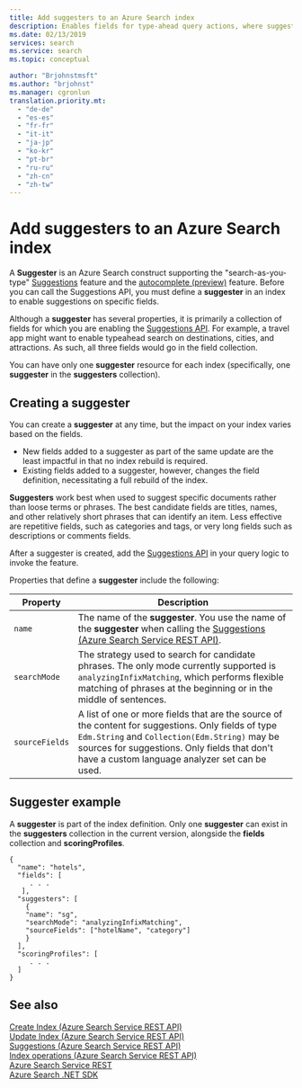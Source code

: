 ```yaml
---
title: Add suggesters to an Azure Search index
description: Enables fields for type-ahead query actions, where suggested queries are composed of text from fields in an Azure Search index.
ms.date: 02/13/2019
services: search
ms.service: search
ms.topic: conceptual

author: "Brjohnstmsft"
ms.author: "brjohnst"
ms.manager: cgronlun
translation.priority.mt:
  - "de-de"
  - "es-es"
  - "fr-fr"
  - "it-it"
  - "ja-jp"
  - "ko-kr"
  - "pt-br"
  - "ru-ru"
  - "zh-cn"
  - "zh-tw"
---
```

# Add suggesters to an Azure Search index

A **Suggester** is an Azure Search construct supporting the "search-as-you-type" [Suggestions](https://docs.microsoft.com/rest/api/searchservice/suggestions) feature and the [autocomplete (preview)](search-autocomplete-tutorial.md) feature. Before you can call the Suggestions API, you must define a **suggester** in an index to enable suggestions on specific fields.

Although a **suggester** has several properties, it is primarily a collection of fields for which you are enabling the [Suggestions API](https://docs.microsoft.com/rest/api/searchservice/suggestions). For example, a travel app might want to enable typeahead search on destinations, cities, and attractions. As such, all three fields would go in the field collection.

You can have only one **suggester** resource for each index (specifically, one **suggester** in the **suggesters** collection).

## Creating a suggester

You can create a **suggester** at any time, but the impact on your index varies based on the fields.

+ New fields added to a suggester as part of the same update are the least impactful in that no index rebuild is required.
+ Existing fields added to a suggester, however, changes the field definition, necessitating a full rebuild of the index.

**Suggesters** work best when used to suggest specific documents rather than loose terms or phrases. The best candidate fields are titles, names, and other relatively short phrases that can identify an item. Less effective are repetitive fields, such as categories and tags, or very long fields such as descriptions or comments fields.

After a suggester is created, add the [Suggestions API](https://docs.microsoft.com/rest/api/searchservice/suggestions) in your query logic to invoke the feature.

Properties that define a **suggester** include the following:

|Property|Description|
|--------------|-----------------|
|`name`|The name of the **suggester**. You use the name of the **suggester** when calling the [Suggestions &#40;Azure Search Service REST API&#41;](https://docs.microsoft.com/rest/api/searchservice/suggestions).|
|`searchMode`|The strategy used to search for candidate phrases. The only mode currently supported is `analyzingInfixMatching`, which performs flexible matching of phrases at the beginning or in the middle of sentences.|
|`sourceFields`|A list of one or more fields that are the source of the content for suggestions. Only fields of type `Edm.String` and `Collection(Edm.String)` may be sources for suggestions. Only fields that don't have a custom language analyzer set can be used. |

## Suggester example
A **suggester** is part of the index definition. Only one **suggester** can exist in the **suggesters** collection in the current version, alongside the **fields** collection and **scoringProfiles**.

```
{
  "name": "hotels",
  "fields": [
     . . .
   ],
  "suggesters": [
    {
    "name": "sg",
    "searchMode": "analyzingInfixMatching",
    "sourceFields": ["hotelName", "category"]
    }
  ],
  "scoringProfiles": [
     . . .
  ]
}

```

## See also
[Create Index &#40;Azure Search Service REST API&#41;](https://docs.microsoft.com/rest/api/searchservice/create-index)  
[Update Index &#40;Azure Search Service REST API&#41;](https://docs.microsoft.com/rest/api/searchservice/update-index)  
[Suggestions &#40;Azure Search Service REST API&#41;](https://docs.microsoft.com/rest/api/searchservice/suggestions)  
[Index operations &#40;Azure Search Service REST API&#41;](https://docs.microsoft.com/rest/api/searchservice/index-operations)  
[Azure Search Service REST](https://docs.microsoft.com/rest/api/searchservice/)  
[Azure Search .NET SDK](https://docs.microsoft.com/dotnet/api/overview/azure/search?view=azure-dotnet)
